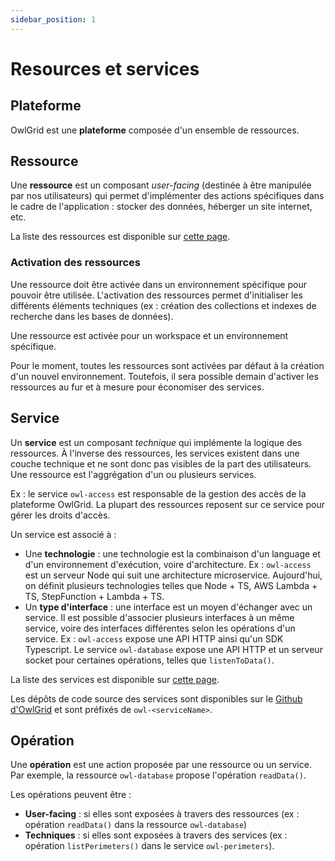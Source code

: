 ```yaml
---
sidebar_position: 1
---
```


# Resources et services

## Plateforme

OwlGrid est une **plateforme** composée d'un ensemble de ressources. 

## Ressource

Une **ressource** est un composant *user-facing* (destinée à être manipulée par nos utilisateurs) qui permet d'implémenter des actions spécifiques dans le cadre de l'application : stocker des données, héberger un site internet, etc.

La liste des ressources est disponible sur [cette page](https://www.notion.so/creastel/Components-9ec5646b1cf74a13839b7a8c83dd3e9a?pvs=4).

### Activation des ressources

Une ressource doit être activée dans un environnement spécifique pour pouvoir être utilisée. L'activation des ressources permet d'initialiser les différents éléments techniques (ex : création des collections et indexes de recherche dans les bases de données).

Une ressource est activée pour un workspace et un environnement spécifique.

Pour le moment, toutes les ressources sont activées par défaut à la création d'un nouvel environnement. Toutefois, il sera possible demain d'activer les ressources au fur et à mesure pour économiser des services.

## Service

Un **service** est un composant *technique* qui implémente la logique des ressources. À l'inverse des ressources, les services existent dans une couche technique et ne sont donc pas visibles de la part des utilisateurs. Une ressource est l'aggrégation d'un ou plusieurs services.

Ex : le service `owl-access` est responsable de la gestion des accès de la plateforme OwlGrid. La plupart des ressources reposent sur ce service pour gérer les droits d'accès.

Un service est associé à :
- Une **technologie** : une technologie est la combinaison d'un language et d'un environnement d'exécution, voire d'architecture. Ex : `owl-access` est un serveur Node qui suit une architecture microservice. Aujourd'hui, on définit plusieurs technologies telles que Node + TS, AWS Lambda + TS, StepFunction + Lambda + TS.
- Un **type d'interface** : une interface est un moyen d'échanger avec un service. Il est possible d'associer plusieurs interfaces à un même service, voire des interfaces différentes selon les opérations d'un service. Ex : `owl-access` expose une API HTTP ainsi qu'un SDK Typescript. Le service `owl-database` expose une API HTTP et un serveur socket pour certaines opérations, telles que `listenToData()`.

La liste des services est disponible sur [cette page](https://www.notion.so/creastel/Components-9ec5646b1cf74a13839b7a8c83dd3e9a?pvs=4).

Les dépôts de code source des services sont disponibles sur le [Github d'OwlGrid](https://github.com/owlgrid) et sont préfixés de `owl-<serviceName>`.

## Opération

Une **opération** est une action proposée par une ressource ou un service. Par exemple, la ressource `owl-database` propose l'opération `readData()`.

Les opérations peuvent être :
- **User-facing** : si elles sont exposées à travers des ressources (ex : opération `readData()` dans la ressource `owl-database`)
- **Techniques** : si elles sont exposées à travers des services (ex : opération `listPerimeters()` dans le service `owl-perimeters`).